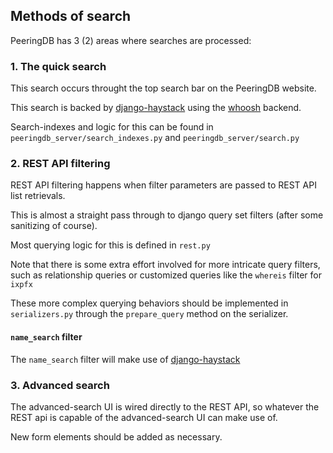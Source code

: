 ## Methods of search

PeeringDB has 3 (2) areas where searches are processed:

### 1. The quick search

This search occurs throught the top search bar on the PeeringDB website.

This search is backed by [django-haystack](https://django-haystack.readthedocs.io/en/master/) using the [whoosh](https://whoosh.readthedocs.io/en/latest/intro.html) backend.

Search-indexes and logic for this can be found in `peeringdb_server/search_indexes.py` and `peeringdb_server/search.py`

### 2. REST API filtering

REST API filtering happens when filter parameters are passed to REST API list retrievals.

This is almost a straight pass through to django query set filters (after some sanitizing of course).

Most querying logic for this is defined in `rest.py` 

Note that there is some extra effort involved for more intricate query filters, such as relationship queries or customized queries like the `whereis` filter for `ixpfx`

These more complex querying behaviors should be implemented in `serializers.py` through the `prepare_query` method on the serializer.

#### `name_search` filter

The `name_search` filter will make use of [django-haystack](https://django-haystack.readthedocs.io/en/master/)

### 3. Advanced search

The advanced-search UI is wired directly to the REST API, so whatever the REST api is capable of the advanced-search UI can make use of.

New form elements should be added as necessary.
